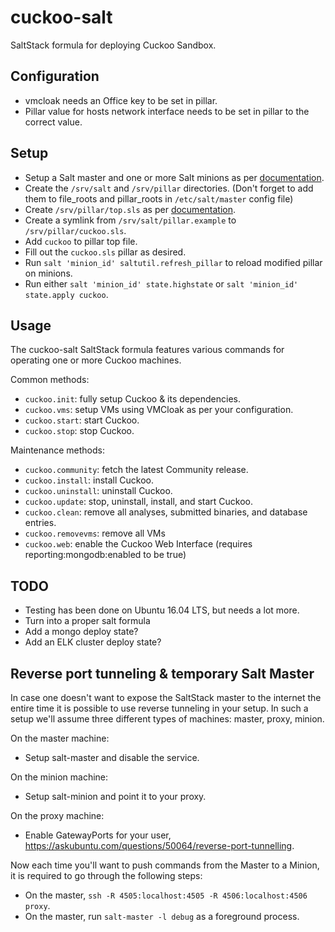 # cuckoo-salt

SaltStack formula for deploying Cuckoo Sandbox.

## Configuration

- vmcloak needs an Office key to be set in pillar.
- Pillar value for hosts network interface needs to be set in pillar to the correct value.

## Setup

* Setup a Salt master and one or more Salt minions as per [documentation](https://docs.saltstack.com/en/latest/topics/installation/index.html).
* Create the `/srv/salt` and `/srv/pillar` directories. (Don't forget to add them to file_roots and pillar_roots in `/etc/salt/master` config file)
* Create `/srv/pillar/top.sls` as per [documentation](https://docs.saltstack.com/en/latest/topics/pillar/).
* Create a symlink from `/srv/salt/pillar.example` to `/srv/pillar/cuckoo.sls`.
* Add `cuckoo` to pillar top file.
* Fill out the `cuckoo.sls` pillar as desired.
* Run `salt 'minion_id' saltutil.refresh_pillar` to reload modified pillar on minions.
* Run either `salt 'minion_id' state.highstate` or `salt 'minion_id' state.apply cuckoo`.

## Usage

The cuckoo-salt SaltStack formula features various commands for operating one
or more Cuckoo machines.

Common methods:
* `cuckoo.init`: fully setup Cuckoo & its dependencies.
* `cuckoo.vms`: setup VMs using VMCloak as per your configuration.
* `cuckoo.start`: start Cuckoo.
* `cuckoo.stop`: stop Cuckoo.

Maintenance methods:
* `cuckoo.community`: fetch the latest Community release.
* `cuckoo.install`: install Cuckoo.
* `cuckoo.uninstall`: uninstall Cuckoo.
* `cuckoo.update`: stop, uninstall, install, and start Cuckoo.
* `cuckoo.clean`: remove all analyses, submitted binaries, and database entries.
* `cuckoo.removevms`: remove all VMs
* `cuckoo.web`: enable the Cuckoo Web Interface (requires reporting:mongodb:enabled to be true)

## TODO

- Testing has been done on Ubuntu 16.04 LTS, but needs a lot more.
- Turn into a proper salt formula
- Add a mongo deploy state?
- Add an ELK cluster deploy state?

## Reverse port tunneling & temporary Salt Master

In case one doesn't want to expose the SaltStack master to the internet the
entire time it is possible to use reverse tunneling in your setup. In such a
setup we'll assume three different types of machines: master, proxy, minion.

On the master machine:
* Setup salt-master and disable the service.

On the minion machine:
* Setup salt-minion and point it to your proxy.

On the proxy machine:
* Enable GatewayPorts for your user, https://askubuntu.com/questions/50064/reverse-port-tunnelling.

Now each time you'll want to push commands from the Master to a Minion, it is
required to go through the following steps:
* On the master, `ssh -R 4505:localhost:4505 -R 4506:localhost:4506 proxy`.
* On the master, run `salt-master -l debug` as a foreground process.
